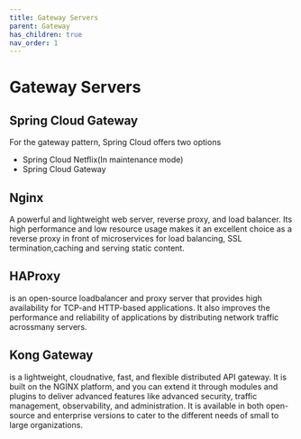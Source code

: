 ```yaml
---
title: Gateway Servers
parent: Gateway
has_children: true
nav_order: 1
---
```


# Gateway Servers
## Spring Cloud Gateway
For the gateway pattern, Spring Cloud offers two options
* Spring Cloud Netflix(In maintenance mode)
* Spring Cloud Gateway

## Nginx
A powerful and lightweight web server, reverse proxy, and load balancer. Its high performance
and low resource usage makes it an excellent choice as a reverse proxy in front of microservices for load balancing, SSL termination,caching and serving static content.

## HAProxy 
is an open-source loadbalancer and proxy server that provides high availability for TCP-and HTTP-based applications. It also improves the performance
and reliability of applications by distributing network traffic acrossmany servers.

## Kong Gateway
is a lightweight, cloudnative, fast, and flexible distributed API gateway. It is built on the NGINX platform, and you can extend it through modules and
plugins to deliver advanced features like advanced security, traffic management, observability, and administration. It is available in both open-source and enterprise versions to cater to the different needs of small to large organizations.